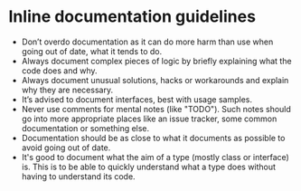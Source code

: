 # Inline documentation guidelines



- Don’t overdo documentation as it can do more harm than use when going out of date, what it tends to do.
- Always document complex pieces of logic by briefly explaining what the code does and why.
- Always document unusual solutions, hacks or workarounds and explain why they are necessary.
- It’s advised to document interfaces, best with usage samples.
- Never use comments for mental notes (like "TODO"). Such notes should go into more appropriate places like an issue tracker, some common documentation or something else.
- Documentation should be as close to what it documents as possible to avoid going out of date.
- It's good to document what the aim of a type (mostly class or interface) is. This is to be able to quickly understand what a type does without having to understand its code.
